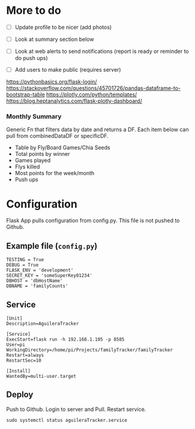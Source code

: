 # More to do

- [ ] Update profile to be nicer (add photos)
- [ ] Look at summary section below
 - [ ] Look at web alerts to send notifications (report is ready or reminder to do push ups)
- [ ] Add users to make public (requires server)


https://pythonbasics.org/flask-login/
https://stackoverflow.com/questions/45701726/pandas-dataframe-to-bootstrap-table
https://plotly.com/python/templates/
https://blog.heptanalytics.com/flask-plotly-dashboard/


### Monthly Summary
Generic Fn that filters data by date and returns a DF. Each item below can pull from combinedDataDF or specificDF. 
 - Table by Fly/Board Games/Chia Seeds
 - Total points by winner
 - Games played
 - Flys killed
 - Most points for the week/month
 - Push ups 



# Configuration
Flask App pulls configuration from config.py. This file is not pushed to Github.

## Example file (`config.py`)
```
TESTING = True
DEBUG = True
FLASK_ENV = 'development'
SECRET_KEY = 'someSuperKey01234'
DBHOST = 'dbHostName'
DBNAME = 'familyCounts'
```

## Service
```
[Unit]
Description=AguileraTracker

[Service]
ExecStart=flask run -h 192.168.1.105 -p 8585
User=pi
WorkingDirectory=/home/pi/Projects/familyTracker/familyTracker
Restart=always
RestartSec=10

[Install]
WantedBy=multi-user.target
```

## Deploy
Push to Github. Login to server and Pull. Restart service.
```
sudo systemctl status aguileraTracker.service
```
